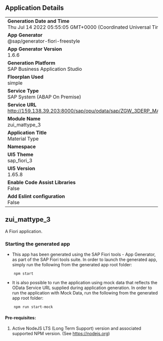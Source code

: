 ## Application Details
|               |
| ------------- |
|**Generation Date and Time**<br>Thu Jul 14 2022 05:55:05 GMT+0000 (Coordinated Universal Time)|
|**App Generator**<br>@sap/generator-fiori-freestyle|
|**App Generator Version**<br>1.6.6|
|**Generation Platform**<br>SAP Business Application Studio|
|**Floorplan Used**<br>simple|
|**Service Type**<br>SAP System (ABAP On Premise)|
|**Service URL**<br>http://159.138.39.203:8000/sap/opu/odata/sap/ZGW_3DERP_MATTYPE_SRV
|**Module Name**<br>zui_mattype_3|
|**Application Title**<br>Material Type|
|**Namespace**<br>|
|**UI5 Theme**<br>sap_fiori_3|
|**UI5 Version**<br>1.65.8|
|**Enable Code Assist Libraries**<br>False|
|**Add Eslint configuration**<br>False|

## zui_mattype_3

A Fiori application.

### Starting the generated app

-   This app has been generated using the SAP Fiori tools - App Generator, as part of the SAP Fiori tools suite.  In order to launch the generated app, simply run the following from the generated app root folder:

```
    npm start
```

- It is also possible to run the application using mock data that reflects the OData Service URL supplied during application generation.  In order to run the application with Mock Data, run the following from the generated app root folder:

```
    npm run start-mock
```

#### Pre-requisites:

1. Active NodeJS LTS (Long Term Support) version and associated supported NPM version.  (See https://nodejs.org)


